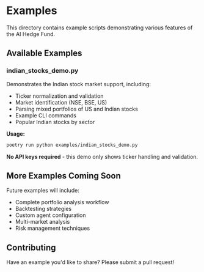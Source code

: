 # Examples

This directory contains example scripts demonstrating various features of the AI Hedge Fund.

## Available Examples

### indian_stocks_demo.py

Demonstrates the Indian stock market support, including:
- Ticker normalization and validation
- Market identification (NSE, BSE, US)
- Parsing mixed portfolios of US and Indian stocks
- Example CLI commands
- Popular Indian stocks by sector

**Usage:**
```bash
poetry run python examples/indian_stocks_demo.py
```

**No API keys required** - this demo only shows ticker handling and validation.

## More Examples Coming Soon

Future examples will include:
- Complete portfolio analysis workflow
- Backtesting strategies
- Custom agent configuration
- Multi-market analysis
- Risk management techniques

## Contributing

Have an example you'd like to share? Please submit a pull request!

